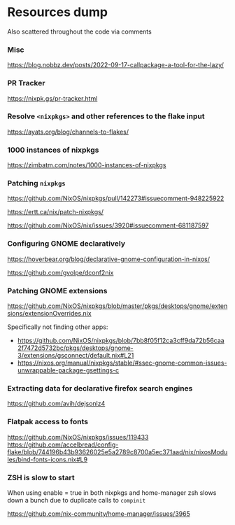 # Resources dump

Also scattered throughout the code via comments

### Misc

<https://blog.nobbz.dev/posts/2022-09-17-callpackage-a-tool-for-the-lazy/>

### PR Tracker

<https://nixpk.gs/pr-tracker.html>

### Resolve `<nixpkgs>` and other references to the flake input

<https://ayats.org/blog/channels-to-flakes/>

### 1000 instances of nixpkgs

<https://zimbatm.com/notes/1000-instances-of-nixpkgs>

### Patching `nixpkgs`

<https://github.com/NixOS/nixpkgs/pull/142273#issuecomment-948225922>

<https://ertt.ca/nix/patch-nixpkgs/>

<https://github.com/NixOS/nix/issues/3920#issuecomment-681187597>

### Configuring GNOME declaratively

<https://hoverbear.org/blog/declarative-gnome-configuration-in-nixos/>

<https://github.com/gvolpe/dconf2nix>

### Patching GNOME extensions

<https://github.com/NixOS/nixpkgs/blob/master/pkgs/desktops/gnome/extensions/extensionOverrides.nix>

Specifically not finding other apps:

- <https://github.com/NixOS/nixpkgs/blob/7bb8f05f12ca3cff9da72b56caa2f7472d5732bc/pkgs/desktops/gnome-3/extensions/gsconnect/default.nix#L21>
- <https://nixos.org/manual/nixpkgs/stable/#ssec-gnome-common-issues-unwrappable-package-gsettings-c>

### Extracting data for declarative firefox search engines

<https://github.com/avih/dejsonlz4>

### Flatpak access to fonts

<https://github.com/NixOS/nixpkgs/issues/119433>
<https://github.com/accelbread/config-flake/blob/744196b43b93626025e5a2789c8700a5ec371aad/nix/nixosModules/bind-fonts-icons.nix#L9>

### ZSH is slow to start

When using enable = true in both nixpkgs and home-manager zsh slows down a bunch due to duplicate calls to `compinit`

<https://github.com/nix-community/home-manager/issues/3965>
